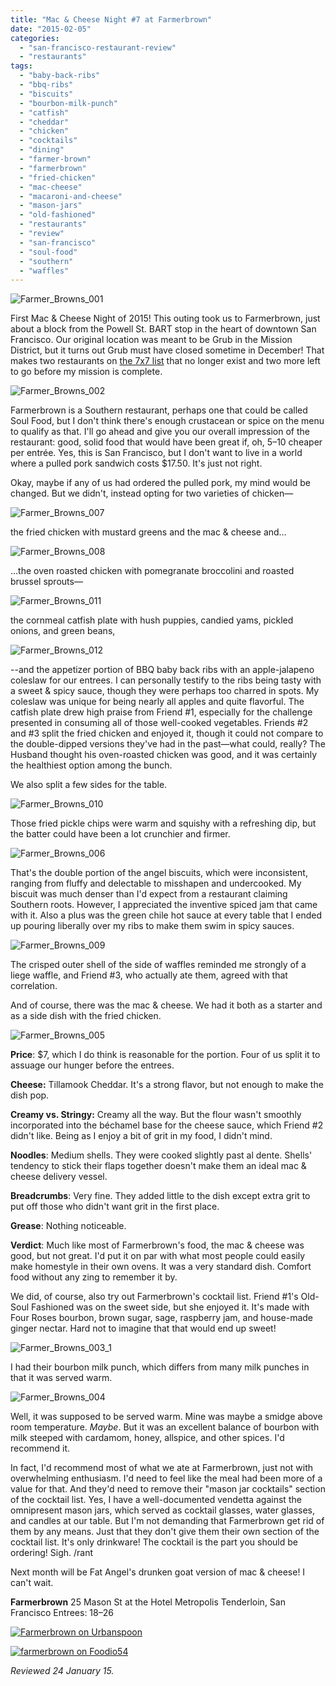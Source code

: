 ```yaml
---
title: "Mac & Cheese Night #7 at Farmerbrown"
date: "2015-02-05"
categories: 
  - "san-francisco-restaurant-review"
  - "restaurants"
tags: 
  - "baby-back-ribs"
  - "bbq-ribs"
  - "biscuits"
  - "bourbon-milk-punch"
  - "catfish"
  - "cheddar"
  - "chicken"
  - "cocktails"
  - "dining"
  - "farmer-brown"
  - "farmerbrown"
  - "fried-chicken"
  - "mac-cheese"
  - "macaroni-and-cheese"
  - "mason-jars"
  - "old-fashioned"
  - "restaurants"
  - "review"
  - "san-francisco"
  - "soul-food"
  - "southern"
  - "waffles"
---
```


![Farmer_Browns_001](http://s3.amazonaws.com/thegourmez-wpmedia/2015/01/Farmer_Browns_001-500x333.jpg)

First Mac & Cheese Night of 2015! This outing took us to Farmerbrown, just about a block from the Powell St. BART stop in the heart of downtown San Francisco. Our original location was meant to be Grub in the Mission District, but it turns out Grub must have closed sometime in December! That makes two restaurants on [the 7x7 list](https://www.google.com/url?sa=t&rct=j&q=&esrc=s&source=web&cd=3&cad=rja&uact=8&ved=0CDMQFjAC&url=http%3A%2F%2Fwww.7x7.com%2Feat-drink%2F10-best-mac-n-cheeses-bay-area&ei=sEnIVJ6eAsHvoASA3YC4Cw&usg=AFQjCNHUIzLzDmEWvX7sw3jruU7vvFdkoQ&sig2=Np2uTi5h5KBItabfPHqvRA&bvm=bv.84607526,d.cGU) that no longer exist and two more left to go before my mission is complete.

![Farmer_Browns_002](http://s3.amazonaws.com/thegourmez-wpmedia/2015/01/Farmer_Browns_002-333x500.jpg)

Farmerbrown is a Southern restaurant, perhaps one that could be called Soul Food, but I don't think there's enough crustacean or spice on the menu to qualify as that. I'll go ahead and give you our overall impression of the restaurant: good, solid food that would have been great if, oh, $5–$10 cheaper per entrée. Yes, this is San Francisco, but I don't want to live in a world where a pulled pork sandwich costs $17.50. It's just not right.

Okay, maybe if any of us had ordered the pulled pork, my mind would be changed. But we didn't, instead opting for two varieties of chicken—

![Farmer_Browns_007](http://s3.amazonaws.com/thegourmez-wpmedia/2015/01/Farmer_Browns_007-500x307.jpg)

the fried chicken with mustard greens and the mac & cheese and…

![Farmer_Browns_008](http://s3.amazonaws.com/thegourmez-wpmedia/2015/01/Farmer_Browns_008-500x333.jpg)

…the oven roasted chicken with pomegranate broccolini and roasted brussel sprouts—

![Farmer_Browns_011](http://s3.amazonaws.com/thegourmez-wpmedia/2015/01/Farmer_Browns_011-500x333.jpg)

the cornmeal catfish plate with hush puppies, candied yams, pickled onions, and green beans,

![Farmer_Browns_012](http://s3.amazonaws.com/thegourmez-wpmedia/2015/01/Farmer_Browns_012-500x333.jpg)

\--and the appetizer portion of BBQ baby back ribs with an apple-jalapeno coleslaw for our entrees. I can personally testify to the ribs being tasty with a sweet & spicy sauce, though they were perhaps too charred in spots. My coleslaw was unique for being nearly all apples and quite flavorful. The catfish plate drew high praise from Friend #1, especially for the challenge presented in consuming all of those well-cooked vegetables. Friends #2 and #3 split the fried chicken and enjoyed it, though it could not compare to the double-dipped versions they've had in the past—what could, really? The Husband thought his oven-roasted chicken was good, and it was certainly the healthiest option among the bunch.

We also split a few sides for the table.

![Farmer_Browns_010](http://s3.amazonaws.com/thegourmez-wpmedia/2015/01/Farmer_Browns_010-500x333.jpg)

Those fried pickle chips were warm and squishy with a refreshing dip, but the batter could have been a lot crunchier and firmer.

![Farmer_Browns_006](http://s3.amazonaws.com/thegourmez-wpmedia/2015/01/Farmer_Browns_006-500x333.jpg)

That's the double portion of the angel biscuits, which were inconsistent, ranging from fluffy and delectable to misshapen and undercooked. My biscuit was much denser than I'd expect from a restaurant claiming Southern roots. However, I appreciated the inventive spiced jam that came with it. Also a plus was the green chile hot sauce at every table that I ended up pouring liberally over my ribs to make them swim in spicy sauces.

![Farmer_Browns_009](http://s3.amazonaws.com/thegourmez-wpmedia/2015/01/Farmer_Browns_009-500x345.jpg)

The crisped outer shell of the side of waffles reminded me strongly of a liege waffle, and Friend #3, who actually ate them, agreed with that correlation.

And of course, there was the mac & cheese. We had it both as a starter and as a side dish with the fried chicken.

![Farmer_Browns_005](http://s3.amazonaws.com/thegourmez-wpmedia/2015/01/Farmer_Browns_005-500x333.jpg)

**Price**: $7, which I do think is reasonable for the portion. Four of us split it to assuage our hunger before the entrees.

**Cheese:** Tillamook Cheddar. It's a strong flavor, but not enough to make the dish pop.

**Creamy vs. Stringy:** Creamy all the way. But the flour wasn't smoothly incorporated into the béchamel base for the cheese sauce, which Friend #2 didn't like. Being as I enjoy a bit of grit in my food, I didn't mind.

**Noodles**: Medium shells. They were cooked slightly past al dente. Shells' tendency to stick their flaps together doesn't make them an ideal mac & cheese delivery vessel.

**Breadcrumbs**: Very fine. They added little to the dish except extra grit to put off those who didn't want grit in the first place.

**Grease**: Nothing noticeable.

**Verdict**: Much like most of Farmerbrown's food, the mac & cheese was good, but not great. I'd put it on par with what most people could easily make homestyle in their own ovens. It was a very standard dish. Comfort food without any zing to remember it by.

We did, of course, also try out Farmerbrown's cocktail list. Friend #1's Old-Soul Fashioned was on the sweet side, but she enjoyed it. It's made with Four Roses bourbon, brown sugar, sage, raspberry jam, and house-made ginger nectar. Hard not to imagine that that would end up sweet!

![Farmer_Browns_003_1](http://s3.amazonaws.com/thegourmez-wpmedia/2015/01/Farmer_Browns_003_1-500x450.jpg)

I had their bourbon milk punch, which differs from many milk punches in that it was served warm.

![Farmer_Browns_004](http://s3.amazonaws.com/thegourmez-wpmedia/2015/01/Farmer_Browns_004-500x386.jpg)

Well, it was supposed to be served warm. Mine was maybe a smidge above room temperature. _Maybe_. But it was an excellent balance of bourbon with milk steeped with cardamom, honey, allspice, and other spices. I'd recommend it.

In fact, I'd recommend most of what we ate at Farmerbrown, just not with overwhelming enthusiasm. I'd need to feel like the meal had been more of a value for that. And they'd need to remove their "mason jar cocktails" section of the cocktail list. Yes, I have a well-documented vendetta against the omnipresent mason jars, which served as cocktail glasses, water glasses, and candles at our table. But I'm not demanding that Farmerbrown get rid of them by any means. Just that they don't give them their own section of the cocktail list. It's only drinkware! The cocktail is the part you should be ordering! Sigh. /rant

Next month will be Fat Angel's drunken goat version of mac & cheese! I can't wait.

**Farmerbrown** 25 Mason St at the Hotel Metropolis Tenderloin, San Francisco Entrees: $18–$26

[![Farmerbrown on Urbanspoon](http://www.urbanspoon.com/b/link/83790/minilink.gif)](http://www.urbanspoon.com/r/6/83790/restaurant/Civic-Center/Farmerbrown-San-Francisco)

[![farmerbrown on Foodio54](http://foodio54.com/images/badge-2-c36d6.jpg)](http://foodio54.com/restaurant/San-Francisco-CA/c36d6/farmerbrown)

_Reviewed 24 January 15._
